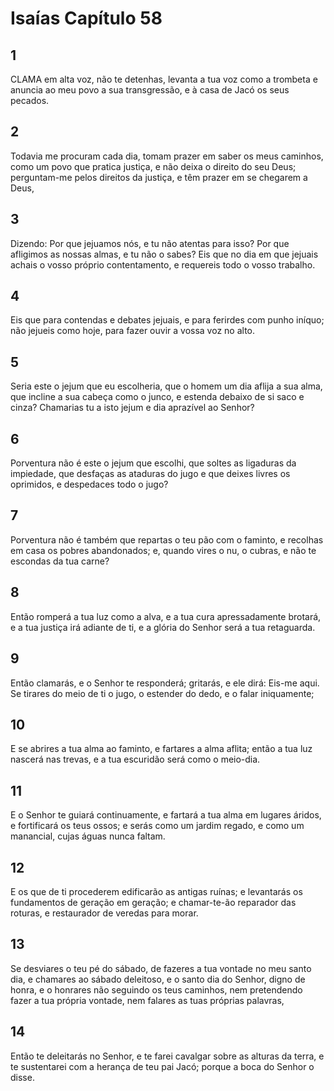 # Isaías Capítulo 58

## 1
CLAMA em alta voz, não te detenhas, levanta a tua voz como a trombeta e anuncia ao meu povo a sua transgressão, e à casa de Jacó os seus pecados.

## 2
Todavia me procuram cada dia, tomam prazer em saber os meus caminhos, como um povo que pratica justiça, e não deixa o direito do seu Deus; perguntam-me pelos direitos da justiça, e têm prazer em se chegarem a Deus,

## 3
Dizendo: Por que jejuamos nós, e tu não atentas para isso? Por que afligimos as nossas almas, e tu não o sabes? Eis que no dia em que jejuais achais o vosso próprio contentamento, e requereis todo o vosso trabalho.

## 4
Eis que para contendas e debates jejuais, e para ferirdes com punho iníquo; não jejueis como hoje, para fazer ouvir a vossa voz no alto.

## 5
Seria este o jejum que eu escolheria, que o homem um dia aflija a sua alma, que incline a sua cabeça como o junco, e estenda debaixo de si saco e cinza? Chamarias tu a isto jejum e dia aprazível ao Senhor?

## 6
Porventura não é este o jejum que escolhi, que soltes as ligaduras da impiedade, que desfaças as ataduras do jugo e que deixes livres os oprimidos, e despedaces todo o jugo?

## 7
Porventura não é também que repartas o teu pão com o faminto, e recolhas em casa os pobres abandonados; e, quando vires o nu, o cubras, e não te escondas da tua carne?

## 8
Então romperá a tua luz como a alva, e a tua cura apressadamente brotará, e a tua justiça irá adiante de ti, e a glória do Senhor será a tua retaguarda.

## 9
Então clamarás, e o Senhor te responderá; gritarás, e ele dirá: Eis-me aqui. Se tirares do meio de ti o jugo, o estender do dedo, e o falar iniquamente;

## 10
E se abrires a tua alma ao faminto, e fartares a alma aflita; então a tua luz nascerá nas trevas, e a tua escuridão será como o meio-dia.

## 11
E o Senhor te guiará continuamente, e fartará a tua alma em lugares áridos, e fortificará os teus ossos; e serás como um jardim regado, e como um manancial, cujas águas nunca faltam.

## 12
E os que de ti procederem edificarão as antigas ruínas; e levantarás os fundamentos de geração em geração; e chamar-te-ão reparador das roturas, e restaurador de veredas para morar.

## 13
Se desviares o teu pé do sábado, de fazeres a tua vontade no meu santo dia, e chamares ao sábado deleitoso, e o santo dia do Senhor, digno de honra, e o honrares não seguindo os teus caminhos, nem pretendendo fazer a tua própria vontade, nem falares as tuas próprias palavras,

## 14
Então te deleitarás no Senhor, e te farei cavalgar sobre as alturas da terra, e te sustentarei com a herança de teu pai Jacó; porque a boca do Senhor o disse.

